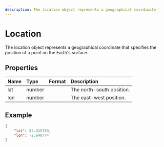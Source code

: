 ```yaml
---
description: The location object represents a geographical coordinate that specifies the position of a point on the Earth's surface.
---
```

# Location

The location object represents a geographical coordinate that specifies the position of a point on the Earth's surface.

## Properties

| Name | Type | Format | Description |
| :------- | :--- | :-- | :---------- |
| lat | number | | The north-south position. |
| lon | number | | The east-west position. |

## Example

```json
{
    "lat": 52.415789,
    "lon": -2.640774
}
```
